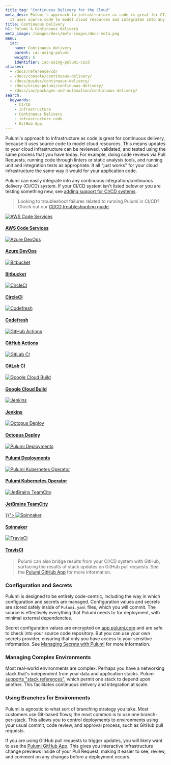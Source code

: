 ```yaml
---
title_tag: "Continuous Delivery for the Cloud"
meta_desc: Pulumi's approach to infrastructure as code is great for CI/CD because
  it uses source code to model cloud resources and integrates into any CI/CD system.
title: Continuous Delivery
h1: Pulumi & Continuous delivery
meta_image: /images/docs/meta-images/docs-meta.png
menu:
  iac:
    name: Continuous delivery
    parent: iac-using-pulumi
    weight: 5
    identifier: iac-using-pulumi-cicd
aliases:
  - /docs/reference/cd/
  - /docs/console/continuous-delivery/
  - /docs/guides/continuous-delivery/
  - /docs/using-pulumi/continuous-delivery/
  - /docs/iac/packages-and-automation/continuous-delivery/
search:
  keywords:
    - CI/CD
    - infrastructure
    - Continuous Delivery
    - infrastructure code
    - GitHub App
---
```


Pulumi's approach to infrastructure as code is great for continuous delivery, because it uses source code to model
cloud resources. This means updates to your cloud infrastructure can be reviewed, validated, and tested using the same
process that you have today. For example, doing code reviews via Pull Requests, running code through linters or static
analysis tools, and running unit and integration tests as appropriate. It all "just works" for your cloud
infrastructure the same way it would for your application code.

Pulumi can easily integrate into any continuous integration/continuous delivery (CI/CD) system. If your CI/CD system isn't listed below or you are testing something new, see [adding support for CI/CD systems](/docs/iac/using-pulumi/continuous-delivery/add-support-for-cicd-systems).

> Looking to troubleshoot failures related to running Pulumi in CI/CD? Check out our [CI/CD troubleshooting guide](/docs/iac/using-pulumi/continuous-delivery/troubleshooting-guide).

<div class="supported-cicd-platforms">
    <a href="/docs/iac/using-pulumi/continuous-delivery/aws-code-services">
        <img src="/logos/tech/ci-cd/aws-codedeploy.svg" alt="AWS Code Services">
        <h4 class="no-anchor">AWS Code Services</h4>
    </a>
    <a href="/docs/iac/using-pulumi/continuous-delivery/azure-devops">
        <img src="/logos/tech/ci-cd/azure-devops.svg" alt="Azure DevOps">
        <h4 class="no-anchor">Azure DevOps</h4>
    </a>
    <a href="/docs/iac/using-pulumi/continuous-delivery/bitbucket">
        <img src="/logos/tech/ci-cd/bitbucket.svg" alt="Bitbucket">
        <h4 class="no-anchor">Bitbucket</h4>
    </a>
    <a href="/docs/iac/using-pulumi/continuous-delivery/circleci">
        <img src="/logos/tech/ci-cd/circleci.svg" alt="CircleCI">
        <h4 class="no-anchor">CircleCI</h4>
    </a>
    <a href="/docs/iac/using-pulumi/continuous-delivery/codefresh">
        <img src="/logos/tech/ci-cd/codefresh.svg" alt="Codefresh">
        <h4 class="no-anchor">Codefresh</h4>
    </a>
    <a href="/docs/iac/using-pulumi/continuous-delivery/github-actions">
        <img src="/logos/tech/ci-cd/github-actions.svg" alt="GitHub Actions">
        <h4 class="no-anchor">GitHub Actions</h4>
    </a>
    <a href="/docs/iac/using-pulumi/continuous-delivery/gitlab-ci">
        <img src="/logos/tech/ci-cd/gitlab-ci.svg" alt="GitLab CI">
        <h4 class="no-anchor">GitLab CI</h4>
    </a>
    <a href="/docs/iac/using-pulumi/continuous-delivery/google-cloud-build">
        <img src="/logos/tech/ci-cd/google-cloud-build.png" alt="Google Cloud Build">
        <h4 class="no-anchor">Google Cloud Build</h4>
    </a>
    <a href="/docs/iac/using-pulumi/continuous-delivery/jenkins">
        <img src="/logos/tech/ci-cd/jenkins.svg" alt="Jenkins">
        <h4 class="no-anchor">Jenkins</h4>
    </a>
    <a href="/docs/iac/using-pulumi/continuous-delivery/octopus-deploy">
        <img src="/logos/tech/ci-cd/octopus-deploy.svg" alt="Octopus Deploy">
        <h4 class="no-anchor">Octopus Deploy</h4>
    </a>
    <a href="/docs/pulumi-cloud/deployments/">
        <img src="/logos/brand/avatar-on-white.png" alt="Pulumi Deployments">
        <h4 class="no-anchor">Pulumi Deployments</h4>
    </a>
    <a href="/docs/iac/using-pulumi/continuous-delivery/pulumi-kubernetes-operator">
        <img src="/logos/tech/ci-cd/kubernetes.png" alt="Pulumi Kubernetes Operator">
        <h4 class="no-anchor">Pulumi Kubernetes Operator</h4>
    </a>
    <a href="/docs/iac/using-pulumi/continuous-delivery/teamcity">
        <img src="/logos/tech/ci-cd/teamcity.svg" alt="JetBrains TeamCity">
        <h4 class="no-anchor">JetBrains TeamCity</h4>
    </a>
    <a href="/docs/iac/using-pulumi/continuous-delivery/spinnaker">}}">
        <img src="/logos/tech/ci-cd/spinnaker.svg" alt="Spinnaker">
        <h4 class="no-anchor">Spinnaker</h4>
    </a>
    <a href="/docs/iac/using-pulumi/continuous-delivery/travis">
        <img src="/logos/tech/ci-cd/travis-ci.svg" alt="TravisCI">
        <h4 class="no-anchor">TravisCI</h4>
    </a>
</div>

> Pulumi can also bridge results from your CI/CD system with GitHub, surfacing the results of stack updates
> on GitHub pull requests. See the [Pulumi GitHub App](/docs/iac/using-pulumi/continuous-delivery/github-app/) for more information.

### Configuration and Secrets

Pulumi is designed to be entirely code-centric, including the way in which configuration and secrets are managed.
Configuration values and secrets are stored safely inside of `Pulumi.yaml` files, which you will commit.
The source is effectively everything that Pulumi needs to for deployment, with minimal external dependencies.

Secret configuration values are encrypted on [app.pulumi.com](https://app.pulumi.com) and are safe to check into your
source code repository. But you can use your own secrets provider, ensuring that only you have access to your
sensitive information. See [Managing Secrets with Pulumi](/blog/managing-secrets-with-pulumi/) for more information.

### Managing Complex Environments

Most real-world environments are complex. Perhaps you have a networking stack that's independent from your data
and application stacks. Pulumi [supports "stack references"](/docs/guides/organizing-projects-stacks), which
permit one stack to depend upon another. This facilitates continuous delivery and integration at scale.

### Using Branches for Environments

Pulumi is agnostic to what sort of branching strategy you take. Most customers use Git-based flows; the most common is
to use one branch-per-[stack](/docs/concepts/stack/). This allows you to control deployments to environments
using your usual commit, code review, and approval process, such as GitHub pull requests.

If you are using GitHub pull requests to trigger updates, you will likely want to use the
[Pulumi GitHub App](/docs/iac/using-pulumi/continuous-delivery/github-app/). This gives you interactive infrastructure change previews
inside of your Pull Request, making it easier to see, review, and comment on any changes before a deployment occurs.
